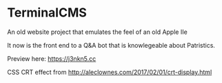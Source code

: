 # TerminalCMS
An old website project that emulates the feel of an old Apple IIe

It now is the front end to a Q&A bot that is knowlegeable about Patristics.

Preview here: https://j3nkn5.cc

CSS CRT effect from http://aleclownes.com/2017/02/01/crt-display.html